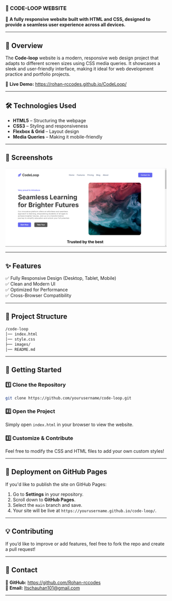 ### **📌 CODE-LOOP WEBSITE**  

🚀 **A fully responsive website built with HTML and CSS, designed to provide a seamless user experience across all devices.**  

---

## **📖 Overview**  
The **Code-loop** website is a modern, responsive web design project that adapts to different screen sizes using CSS media queries. It showcases a sleek and user-friendly interface, making it ideal for web development practice and portfolio projects.

🔗 **Live Demo:** https://rohan-rccodes.github.io/CodeLoop/  

---

## **🛠️ Technologies Used**  
- **HTML5** – Structuring the webpage  
- **CSS3** – Styling and responsiveness  
- **Flexbox & Grid** – Layout design  
- **Media Queries** – Making it mobile-friendly  

---

## **📸 Screenshots**  
<img src="https://github.com/Rohan-rccodes/CodeLoop/blob/main/images/preview.png" width="700">

---

## **✨ Features**  
✅ Fully Responsive Design (Desktop, Tablet, Mobile)  
✅ Clean and Modern UI  
✅ Optimized for Performance  
✅ Cross-Browser Compatibility  

---

## **📂 Project Structure**  
```
/code-loop
│── index.html
│── style.css
├── images/
│── README.md
```

---

## **🚀 Getting Started**  

### **1️⃣ Clone the Repository**
```bash
git clone https://github.com/yourusername/code-loop.git
```

### **2️⃣ Open the Project**  
Simply open `index.html` in your browser to view the website.  

### **3️⃣ Customize & Contribute**  
Feel free to modify the CSS and HTML files to add your own custom styles!  

---

## **📌 Deployment on GitHub Pages**  
If you'd like to publish the site on GitHub Pages:  
1. Go to **Settings** in your repository.  
2. Scroll down to **GitHub Pages**.  
3. Select the `main` branch and save.  
4. Your site will be live at `https://yourusername.github.io/code-loop/`.  

---

## **💡 Contributing**  
If you’d like to improve or add features, feel free to fork the repo and create a pull request!  

---

## **📩 Contact**  
🔗 **GitHub:** https://github.com/Rohan-rccodes  
📧 **Email:** Itschauhan101@gmail.com 

---
